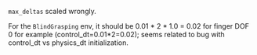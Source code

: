 `max_deltas` scaled wrongly.

For the `BlindGrasping` env, it should be 0.01 * 2 * 1.0 = 0.02 for finger DOF 0 for example (control_dt=0.01*2=0.02); seems related to bug with control_dt vs physics_dt initialization.
